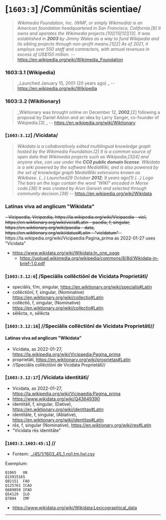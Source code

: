 # [`1603:3`] /Commūnitās scientiae/


> _Wikimedia Foundation, Inc. (WMF, or simply Wikimedia) is an American foundation headquartered in San Francisco, California.[9] It owns and operates the Wikimedia projects.[10][11][12][13]. It was established in **2003** by Jimmy Wales as a way to fund Wikipedia and its sibling projects through non-profit means.[1][2] As of 2021, it employs over 550 staff and contractors, with annual revenues in excess of US$150 million._ -- https://en.wikipedia.org/wiki/Wikimedia_Foundation

### 1603:3.1 (Wikipedia)
> _Launched	January 15, 2001 (20 years ago) _ -- https://en.wikipedia.org/wiki/Wikipedia

### 1603:3.2 (Wikitionary)
> _Wiktionary was brought online on December 12, **2002**,[2] following a proposal by Daniel Alston and an idea by Larry Sanger, co-founder of Wikipedia.[3] _ -- https://en.wikipedia.org/wiki/Wiktionary

### [`1603:3.12`] /Vicidata/
> _Wikidata is a collaboratively edited multilingual knowledge graph hosted by the Wikimedia Foundation.[2] It is a common source of open data that Wikimedia projects such as Wikipedia,[3][4] and anyone else, can use under the **CC0 public domain license**. Wikidata is a wiki powered by the software MediaWiki, and is also powered by the set of knowledge graph MediaWiki extensions known as Wikibase. (...) Launched29 October **2012**; 9 years ago[1] (...) Logo
The bars on the logo contain the word "WIKI" encoded in Morse code.[38] It was created by Arun Ganesh and selected through community decision.[39]_ -- https://en.wikipedia.org/wiki/Wikidata

### Latinas viva ad anglicum "Wikidata"
<s>
- Vicipaedia, Vicipædia, https://la.wikipedia.org/wiki/Vicipaedia
  - vicī, https://en.wiktionary.org/wiki/vicis#Latin
  - paedīa, f, singular, https://en.wiktionary.org/wiki/paedia
- data, https://en.wiktionary.org/wiki/datus#Latin
- "vicīdatum"
</s>
- https://la.wikipedia.org/wiki/Vicipaedia:Pagina_prima as 2022-01-27 uses "Vicidata"


- https://www.wikidata.org/wiki/Wikidata:In_one_page
  - https://upload.wikimedia.org/wikipedia/commons/8/8d/Wikidata-in-brief-1.0.pdf


### [`1603:3.12:6`] /Speciālis 	collēctiōnī de Vicidata Proprietātī/
- speciālis, f/m, singular, https://en.wiktionary.org/wiki/specialis#Latin
- collēctiōnī, f, singular, (Nominative) https://en.wiktionary.org/wiki/collectio#Latin
- collēctiō, f, singular, (Nominative) https://en.wiktionary.org/wiki/collectio#Latin
- sēlēcta, n, sēlēcta

### [`1603:3.12:16`] //Speciālis collēctiōnī de Vicidata Proprietātī//

#### Latinas viva ad anglicum "Wikidata"
- Vicidata, as 2022-01-27, https://la.wikipedia.org/wiki/Vicipaedia:Pagina_prima
- proprietātī, https://en.wiktionary.org/wiki/proprietas#Latin
- //Speciālis collēctiōnī de Vicidata Proprietātī//

### [`1603:3.12:17`] /Vicidata identitātī/
- Vicidata, as 2022-01-27, https://la.wikipedia.org/wiki/Vicipaedia:Pagina_prima
- https://www.wikidata.org/wiki/Q43649390
- identitātī, f, singular, (Dative), https://en.wiktionary.org/wiki/identitas#Latin
- identitāte, f, singular, (Ablative), https://en.wiktionary.org/wiki/identitas#Latin
- rēs, f, singular (Nominative), https://en.wiktionary.org/wiki/res#Latin
- "Vicidata rēs identitāte"


### [`1603:3.1603:45:1`] //



- Fontem: [../45/1/1603_45_1.no1.tm.hxl.csv](../45/1/1603_45_1.no1.tm.hxl.csv)

Exemplum:
```
Q1065	UN
Q15925165	
Q82151	FAO
Q125761	ICAO
Q689859	IFAD
Q54129	ILO
Q7804	IMF
```
- https://www.wikidata.org/wiki/Wikidata:Lexicographical_data

<!--
# Variant of
# - https://www.wikidata.org/wiki/Wikidata:SPARQL_query_service/queries/examples#UN_member_states
# - https://stackoverflow.com/questions/43258341/how-to-get-wikidata-labels-in-more-than-one-language
PREFIX rdfs: <http://www.w3.org/2000/01/rdf-schema#>
PREFIX wikibase: <http://wikiba.se/ontology#>
PREFIX wd: <http://www.wikidata.org/entity/>
PREFIX wdt: <http://www.wikidata.org/prop/direct/>

#SELECT DISTINCT ?adm0 ?iso3166p1n ?label (lang(?label) as ?label_lang)
SELECT DISTINCT ?iso3166p1n ?label (lang(?label) as ?label_lang)
{
  ?adm0 wdt:P31/wdt:P279* wd:Q3624078;
  rdfs:label ?label
  OPTIONAL { ?adm0 wdt:P2082|wdt:P299 ?iso3166p1n. }
  
  #FILTER(?iso3166p1n > xsd:integer(0))
}
# order by ?adm0
order by ASC(?iso3166p1n)
LIMIT 1000
-->

<!--
# https://stackoverflow.com/questions/46291486/wikidata-query-service-how-do-i-search-by-item
# https://query.wikidata.org/#SELECT%20DISTINCT%20%3Fadm0%20%3Flabel%20%28lang%28%3Flabel%29%20as%20%3Flabel_lang%29%0A%7B%0A%20%20%3Fadm0%20wdt%3AP31%2Fwdt%3AP279%2a%20wd%3AQ3624078%3B%0A%20%20rdfs%3Alabel%20%3Flabel%0A%20%20VALUES%20%3Fadm0%20%7B%20wd%3AQ1065%20wd%3AQ986%20wd%3AQ983%20wd%3AQ974%7D%0A%20%20%23%20FILTER%20%28%3Fadm0%20IN%20%28wd%3AQ114%2C%20wd%3AQ181795%29%29%0A%7D%0Aorder%20by%20DESC%28%3Fadm0%29%20ASC%28%3Flabel_lang%29%0ALIMIT%201000

SELECT DISTINCT ?adm0 ?label (lang(?label) as ?label_lang)
{
  ?adm0 wdt:P31/wdt:P279* wd:Q3624078;
  rdfs:label ?label
  VALUES ?adm0 { wd:Q1065 wd:Q986 wd:Q983 wd:Q974}
  # FILTER (?adm0 IN (wd:Q114, wd:Q181795))
}
order by DESC(?adm0) ASC(?label_lang)
LIMIT 1000
-->


----

<!-- ### Neo latin term for citizen science
- https://www.wikidata.org/wiki/Q1093434

- commūnitās, f, nominative, https://en.wiktionary.org/wiki/communitas#Latin
- scientiae, f, https://en.wiktionary.org/wiki/scientia#Latin -->

<!--

Multiple languages of same item
- https://w.wiki/iRT
- https://www.wikidata.org/wiki/Wikidata:SPARQL_query_service/queries/examples#Names_of_Wikipedia_articles_in_multiple_languages

-->
